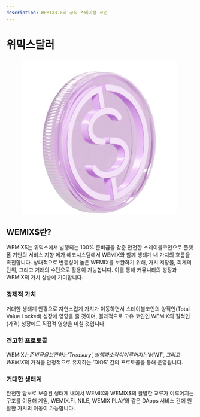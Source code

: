 ```yaml
---
description: WEMIX3.0의 공식 스테이블 코인
---
```


# 위믹스달러

<figure><img src="../../.gitbook/assets/WMD_01_WEMIX$_coin.gif" alt=""><figcaption></figcaption></figure>

## **WEMIX$란?**

WEMIX$는 위믹스에서 발행되는 100% 준비금을 갖춘 안전한 스테이블코인으로 플랫폼 기반의 서비스 지향 메가 에코시스템에서 WEMIX와 함께 생태계 내 가치의 흐름을 촉진합니다. 상대적으로 변동성이 높은 WEMIX를 보완하기 위해, 가치 저장물, 회계의 단위, 그리고 거래의 수단으로 활용이 가능합니다. 이를 통해 커뮤니티의 성장과 WEMIX의 가치 상승에 기여합니다. &#x20;

### 경제적 가치

거대한 생태계 안팎으로 자연스럽게 가치가 이동하면서 스테이블코인의 양적인(Total Value Locked) 성장에 영향을 줄 것이며, 결과적으로 고유 코인인 WEMIX의 질적인(가격) 성장에도 직접적 영향을 미칠 것입니다.

### **견고한 프로토콜**

WEMIX$는 준비금을 보관하는 ‘Treasury’, 발행과 소각이 이루어지는 ‘MINT’, 그리고 WEMIX$의 가격을 안정적으로 유지하는 ‘DIOS’ 간의 프로토콜을 통해 운영됩니다.

### **거대한 생태계**

완전한 담보로 보증된 생태계 내에서 WEMIX와 WEMIX$의 활발한 교류가 이루어지는 구조를 이용해 게임, WEMIX.Fi, NILE, WEMIX PLAY와 같은 DApps 서비스 간에 원활한 가치의 이동이 가능합니다.
